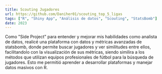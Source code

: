```yaml
---
title: Scouting Jugadores
url: https://github.com/Daniher01/scouting_top_5_ligas
tags: ["R", "Shiny App", "Análisis de datos", "Scouting", "StatsBomb"]
date: 2023
---
```


Como "Side Project" para entender y mejorar mis habilidades como analista de datos, realicé una plataforma con datos y métricas avanzadas de statsbomb, donde permite buscar jugadores y ver similitudes entre ellos, facilitandolo con la visualización de sus métricas, siendo similira a los métodos que utilizan equipos profesionales de fútbol para la búsqueda de jugadores. Esto me permitió aprender a desarrollar plataformas y manejar datos masivos con R.
